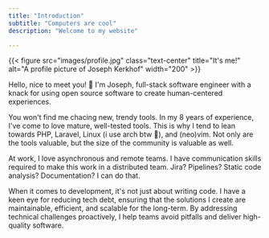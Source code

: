 ```yaml
---
title: "Introduction"
subtitle: "Computers are cool"
description: "Welcome to my website"

---
```


{{< figure src="images/profile.jpg" class="text-center" title="It's me!" alt="A profile picture of Joseph Kerkhof" width="200" >}}

Hello, nice to meet you! 👋 I'm Joseph, full-stack software engineer with a knack for using open source software to create human-centered experiences.

You won't find me chacing new, trendy tools. In my 8 years of experience, I've come to love mature, well-tested tools. This is why I tend to lean towards PHP, Laravel, Linux (i use arch btw 💙), and (neo)vim. Not only are the tools valuable, but the size of the community is valuable as well.

At work, I love asynchronous and remote teams. I have communication skills required to make this work in a distributed team. Jira? Pipelines? Static code analysis? Documentation? I can do that.

When it comes to development, it's not just about writing code. I have a keen eye for reducing tech debt, ensuring that the solutions I create are maintainable, efficient, and scalable for the long-term. By addressing technical challenges proactively, I help teams avoid pitfalls and deliver high-quality software.
